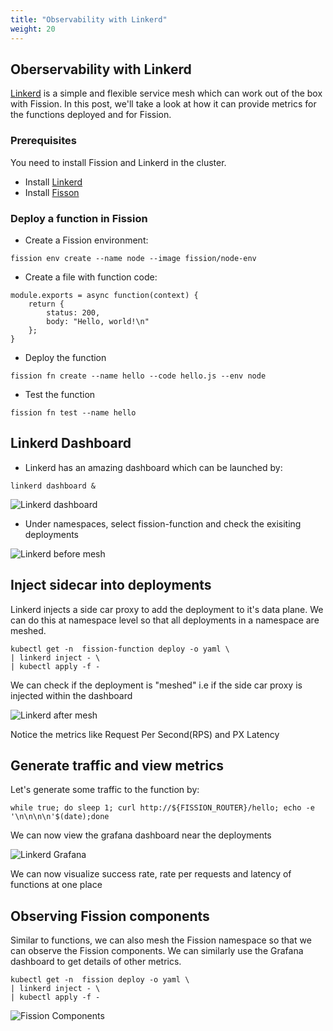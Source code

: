 ```yaml
---
title: "Observability with Linkerd"
weight: 20
---
```


## Oberservability with Linkerd

[Linkerd](https://linkerd.io) is a simple and flexible service mesh which can work out of the box with Fission. 
In this post, we'll take a look at how it can provide metrics for the functions deployed and for Fission.

### Prerequisites

You need to install Fission and Linkerd in the cluster. 

- Install [Linkerd](https://linkerd.io/2/getting-started/)
- Install [Fisson](https://docs.fission.io/docs/installation/)

### Deploy a function in Fission

- Create a Fission environment:

```
fission env create --name node --image fission/node-env
```

- Create a file with function code:

```
module.exports = async function(context) {
    return {
        status: 200,
        body: "Hello, world!\n"
    };
}

```

- Deploy the function 

```
fission fn create --name hello --code hello.js --env node
```

- Test the function

```
fission fn test --name hello
```

## Linkerd Dashboard
- Linkerd has an amazing dashboard which can be launched by:

```
linkerd dashboard &
```

![Linkerd dashboard](../assets/linkerd-dashboard.png)

- Under namespaces, select fission-function and check the exisiting deployments

![Linkerd before mesh](../assets/linkerd-before.png)


## Inject sidecar into deployments

Linkerd injects a side car proxy to add the deployment to it's data plane. We can do this at namespace level so that all deployments in a namespace are meshed.

```
kubectl get -n  fission-function deploy -o yaml \
| linkerd inject - \
| kubectl apply -f -
```

We can check if the deployment is "meshed" i.e if the side car proxy is injected within the dashboard

![Linkerd after mesh](../assets/linkerd-after.png)

Notice the metrics like Request Per Second(RPS) and PX Latency

## Generate traffic and view metrics

Let's generate some traffic to the function by:

```
while true; do sleep 1; curl http://${FISSION_ROUTER}/hello; echo -e '\n\n\n\n'$(date);done 

```
We can now view the grafana dashboard near the deployments

![Linkerd Grafana](../assets/linkerd-grafana.png)

We can now visualize success rate, rate per requests and latency of functions at one place


## Observing Fission components

Similar to functions, we can also mesh the Fission namespace so that we can observe the Fission components. We can similarly use the Grafana dashboard to get details of other metrics.

```
kubectl get -n  fission deploy -o yaml \
| linkerd inject - \
| kubectl apply -f -
```

![Fission Components](../assets/fission-linkerd.png)
